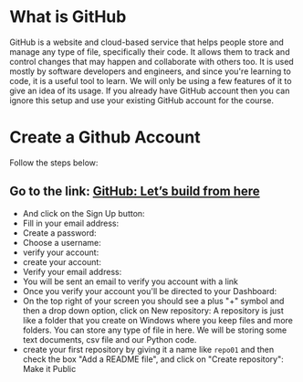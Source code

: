 # What is GitHub
GitHub is a website and cloud-based service that helps people store and manage any type of file, specifically their code. It allows them to track and control changes that may happen and collaborate with others too. It is used mostly by software developers and engineers, and since you're learning to code, it is a useful tool to learn. We will only be using a few features of it to give an idea of its usage. If you already have GitHub account then you can ignore this setup and use your existing GitHub account for the course.

# Create a Github Account
Follow the steps below:

## Go to the link: [GitHub: Let’s build from here](https://github.com/)

- And click on the Sign Up button:
- Fill in your email address:
- Create a password:
- Choose a username:
- verify your account:
- create your account:
- Verify your email address:
- You will be sent an email to verify you account with a link
- Once you verify your account you'll be directed to your Dashboard:
- On the top right of your screen you should see a plus "+" symbol and then a drop down option, click on New repository:
A repository is just like a folder that you create on Windows where you keep files and more folders. You can store any type of file in here. We will be storing some text documents, csv file and our Python code.
- create your first repository by giving it a name like `repo01` and then check the box "Add a README file", and click on "Create repository": Make it Public



